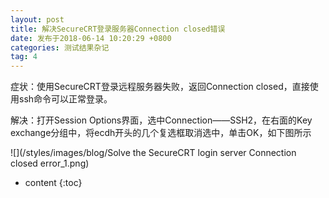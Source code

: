 ```yaml
---
layout: post
title: 解决SecureCRT登录服务器Connection closed错误
date: 发布于2018-06-14 10:20:29 +0800
categories: 测试结果杂记
tag: 4
---
```


症状：使用SecureCRT登录远程服务器失败，返回Connection closed，直接使用ssh命令可以正常登录。

<!-- more -->

解决：打开Session Options界面，选中Connection——SSH2，在右面的Key
exchange分组中，将ecdh开头的几个复选框取消选中，单击OK，如下图所示

![](/styles/images/blog/Solve the SecureCRT login server Connection closed error_1.png)

* content
{:toc}


